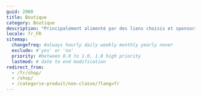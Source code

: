 ```yaml
---
guid: 2000
title: Boutique
category: Boutique
description: "Principalement alimenté par des liens choisis et sponsorisés par Aliexpress. La boutique Haade vend aussi des produits sélectionnés départ de notre entrpôt en Alsace. Retrouvez principalement des produits dédiés à la domotique. Mais aussi à l’informatique, comme des NAS, disques durs, écran TFT/LCD."
locale: fr_FR
sitemap:
  changefreq: #always hourly daily weekly monthly yearly never
  exclude: #'yes' or 'no'
  priority: #between 0.0 to 1.0, 1.0 high priority
  lastmod: # date to end modification
redirect_from: 
  - /fr/shop/
  - /shop/
  - /categorie-produit/non-classe/?lang=fr
---
```

